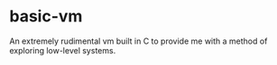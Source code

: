 basic-vm
========

An extremely rudimental vm built in C to provide me with a method of exploring low-level systems.
